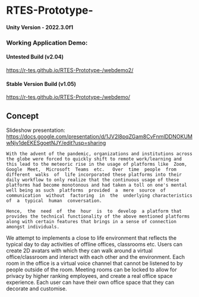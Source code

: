 # RTES-Prototype-


#### Unity Version - 2022.3.0f1
### Working Application Demo:

#### Untested Build (v2.04)
https://r-tes.github.io/RTES-Prototype-/webdemo2/ 


#### Stable Version Build (v1.05)
 https://r-tes.github.io/RTES-Prototype-/webdemo/ 


## Concept

Slideshow presentation: https://docs.google.com/presentation/d/1JV2l8pqZGam8CvFnmIDDNOKUMwNjv1deEKESgoetNJY/edit?usp=sharing

    With the advent of the pandemic, organizations and institutions across the globe were forced to quickly shift to remote work/learning and this lead to the meteoric rise in the usage of platforms like  Zoom,  Google  Meet,  Microsoft  Teams  etc.   Over  time  people  from  different  walks  of  life incorporated these platforms into their daily workflow to only realize that the continuous usage of these platforms had become monotonous and had taken a toll on one's mental well being as such  platforms  provided  a  mere  source  of  communication  without  factoring  in  the  underlying characteristics  of  a  typical  human  conversation.  

    Hence,  the  need  of  the  hour  is  to  develop  a platform that provides the technical functionality of the above mentioned platforms along with certain features that brings in a sense of connection amongst individuals.

We attempt to implements a close to life environment that reflects the typical day to day activities of offline offices, classrooms etc. Users can create 2D avatars with which they can walk around a virtual office/classroom and interact with each other and the environment. 
Each room in the office is a virtual voice channel that cannot be listened to by people outside of the room. Meeting rooms can be locked to allow for privacy by higher ranking employees, and create a real office space experience. Each user can have their own office space that they can decorate and customise. 







